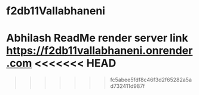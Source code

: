# f2db11Vallabhaneni
Abhilash ReadMe 
render server link https://f2db11vallabhaneni.onrender.com
<<<<<<< HEAD
=======

 
>>>>>>> fc5abee5fdf8c46f3d2f65282a5ad732411d987f
